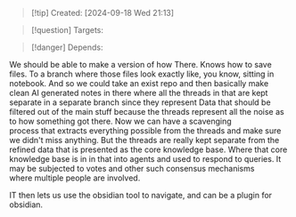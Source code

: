 
>[!tip] Created: [2024-09-18 Wed 21:13]

>[!question] Targets: 

>[!danger] Depends: 

We should be able to make a version of how There. Knows how to save files. To a branch where those files look exactly like, you know, sitting in notebook. And so we could take an exist repo and then basically make clean AI generated notes in there where all the threads in that are kept separate in a separate branch since they represent Data that should be filtered out of the main stuff because the threads represent all the noise as to how something got there. Now we can have a scavenging process that extracts everything possible from the threads and make sure we didn't miss anything. But the threads are really kept separate from the refined data that is presented as the core knowledge base. Where that core knowledge base is in in that into agents and used to respond to queries. It may be subjected to votes and other such consensus mechanisms where multiple people are involved.

IT then lets us use the obsidian tool to navigate, and can be a plugin for obsidian.